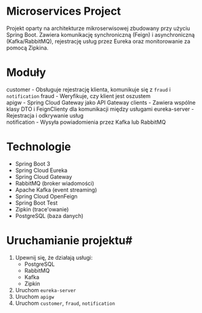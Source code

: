  # Microservices Project # 
Projekt oparty na architekturze mikroserwisowej zbudowany przy użyciu Spring Boot.
Zawiera komunikację synchroniczną (Feign) i asynchroniczną (Kafka/RabbitMQ), rejestrację usług przez Eureka oraz monitorowanie za pomocą Zipkina.
# Moduły #
customer - Obsługuje rejestrację klienta, komunikuje się z `fraud` i `notification` 
fraud - Weryfikuje, czy klient jest oszustem                                                        
apigw - Spring Cloud Gateway jako API Gateway
clients - Zawiera wspólne klasy DTO i FeignClienty dla komunikacji między usługami 
eureka-server - Rejestracja i odkrywanie usług                                     
notification - Wysyła powiadomienia przez Kafka lub RabbitMQ 
# Technologie #
- Spring Boot 3
- Spring Cloud Eureka
- Spring Cloud Gateway
- RabbitMQ (broker wiadomości)
- Apache Kafka (event streaming)
- Spring Cloud OpenFeign
- Spring Boot Test
- Zipkin (trace'owanie)
- PostgreSQL (baza danych)
# Uruchamianie projektu#
1. Upewnij się, że działają usługi:
   - PostgreSQL
   - RabbitMQ
   - Kafka
   - Zipkin
2. Uruchom `eureka-server`
3. Uruchom `apigw`
4. Uruchom `customer`, `fraud`, `notification`
